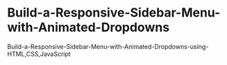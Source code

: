 # Build-a-Responsive-Sidebar-Menu-with-Animated-Dropdowns
Build-a-Responsive-Sidebar-Menu-with-Animated-Dropdowns-using-HTML,CSS,JavaScript
